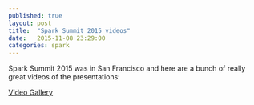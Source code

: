```yaml
---
published: true
layout: post
title:  "Spark Summit 2015 videos"
date:   2015-11-08 23:29:00
categories: spark
---
```

Spark Summit 2015 was in San Francisco and here are a bunch of really great videos of the presentations:

[Video Gallery](https://sparkhub.databricks.com/videos/events/spark-summit-2015/)
